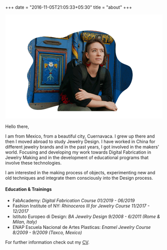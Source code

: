 +++
date = "2016-11-05T21:05:33+05:30"
title = "about"
+++

![Pame profile pic][1]

Hello there,

I am from Mexico, from a beautiful city, Cuernavaca. I grew up there and then I moved abroad to study Jewelry Design.
I have worked in China for different jewelry brands and in the past years, I got involved in the makers' world. Focusing and developing my work towards Digital Fabrication in Jewelry Making and in the development of educational programs that involve these technologies.

I am interested in the making process of objects, experimenting new and old techniques and integrate them consciously into the Design process.

#### Education & Trainings

* FabAcademy: *Digital Fabrication Course 01/2019 - 06/2019*
* Fashion Institute of NY: *Rhinoceros III for Jewelry Course 11/2017 - 12/2017*
* Istituto Europeo di Design: *BA Jewelry Design 9/2008 - 6/2011 (Rome & Milan, Italy)*
* ENAP Escuela Nacional de Artes Plasticas: *Enamel Jewelry Course 8/2009 - 9/2009 (Taxco, Mexico)*

For further information check out my [CV](/img/CV/PamelaMartello-CV.pdf).

[1]: /img/aboutv3.gif
